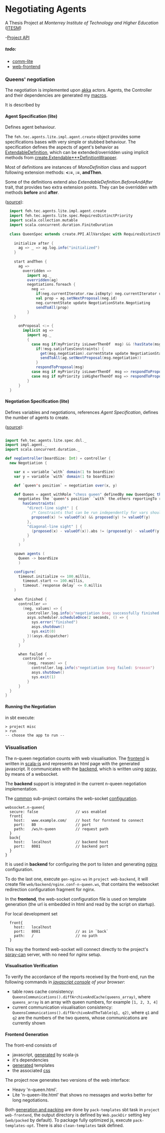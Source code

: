 Negotiating Agents
===
A Thesis Project at *Monterrey Institute of Technology and Higher Education* ([ITESM](http:/itesm.mx/))

-[Project API](http://fehu.github.io/agent-negotiation/unidoc/package.html)

##### todo:
  * [comm-lite](comm-lite/todo.md)
  * [web-frontend](web/frontend/todo.md)

### Queens' negotiation

The negotiation is implemented upon [akka](http://akka.io) actors. Agents, the Controller and their dependencies are 
generated my [macros](comm-lite/src/main/scala/feh/tec/agents/lite/spec/macros).

It is described by

#### Agent Specification (lite)
Defines agent behaviour.

The `feh.tec.agents.lite.impl.agent.create` object provides some specifications bases with very simple or stubbed behaviour.
The specification defines the aspects of agent's behavior as [ExtendableDefinition](comm-lite/src/main/scala/feh/tec/agents/lite/spec/ExtendableDefinition.scala),
    which can be extended/overridden using implicit methods from [create.Extendable***DefinitionWrapper](comm-lite/src/main/scala/feh/tec/agents/lite/impl/agent/create.scala).

Most of definitions are instances of *MonoDefinition* class and support following extension methods: **<:=**, **:=**, **andThen**.
      
Some of the definitions extend also *ExtendableDefinition.BeforeAndAfter* trait, that provides two extra extension points.
  They can be overridden with methods **before** and **after**.

([source](misc/src/main/scala/feh/tec/agents/lite/QueenSpec.scala)):
```scala
  import feh.tec.agents.lite.impl.agent.create
  import feh.tec.agents.lite.spec.RequiresDistinctPriority
  import scala.collection.mutable
  import scala.concurrent.duration.FiniteDuration
  
  class QueenSpec extends create.PPI.AllVarsSpec with RequiresDistinctPriority{
  
    initialize after {
      ag => _ => ag.log.info("initialized")
    }
    
    start andThen {
      ag =>
        overridden =>
          import ag._
          overridden(ag)
          negotiations.foreach {
            neg =>
              if(neg.currentIterator.raw.isEmpty) neg.currentIterator update ag.newIterator(neg.id)
              val prop = ag.setNextProposal(neg.id)
              neg.currentState update NegotiationState.Negotiating
              sendToAll(prop)
          }
    }
    
      onProposal <:= {
        implicit ag =>
          import ag._
          {
            case msg if(myPriority isLowerThenOf  msg) && !hasState(msg, FallbackState) =>
              if(!msg.satisfiesConstraints) {
                get(msg.negotiation).currentState update NegotiationState.Negotiating
                sendToAll(ag.setNextProposal(msg.negotiation))
              }
              respondToProposal(msg)
            case msg if myPriority isLowerThenOf  msg => respondToProposal(msg)
            case msg if myPriority isHigherThenOf msg => respondToProposal(msg)
          }
      }
  }

```

#### Negotiation Specification  (lite)
Defines variables and negotiations, references *Agent Specification*, defines the number of agents to create.  

([source](misc/src/main/scala/feh/tec/agents/lite/QueenNegotiationApp.scala)):
```scala

import feh.tec.agents.lite.spec.dsl._
import impl.agent._
import scala.concurrent.duration._

def negController(boardSize: Int) = controller {
  new Negotiation {

    var x = variable `with` domain(1 to boardSize)
    var y = variable `with` domain(1 to boardSize)

    def `queen's position` = negotiation over(x, y)

    def Queen = agent withRole "chess queen" definedBy new QueenSpec that (
      negotiates the `queen's position` `with` the.others reportingTo reporter.default and
        hasConstraints(
          "direct-line sight" | {
            /* Constraints that can be run independently for vars should be separated by && or ||, or defined separately */
            proposed(x) != valueOf(x) && proposed(y) != valueOf(y)
          },
          "diagonal-line sight" | {
            (proposed(x) - valueOf(x)).abs != (proposed(y) - valueOf(y)).abs
          }
        )
      )

    spawn agents (
      Queen -> boardSize
      )

    configure(
      timeout.initialize <= 100.millis,
        timeout.start <= 100.millis,
        timeout.`response delay` <= 0.millis
    )
    
    when finished {
      controller =>
        (neg, values) => {
          controller.log.info(s"negotiation $neg successfully finished: $values")
          asys.scheduler.scheduleOnce(2 seconds, () => {
            sys.error("finished")
            asys.shutdown()
            sys.exit(0)
          })(asys.dispatcher)
        }
      }

      when failed {
        controller =>
          (neg, reason) => {
            controller.log.info(s"negotiation $neg failed: $reason")
            asys.shutdown()
            sys.exit(1)
          }
      }
  }
}
```

#### Running the Negotiation

in sbt execute:
```
> project misc
> run
-- choose the app to run --
```

### Visualisation
 
The n-queen negotiation counts with web visualisation. The [frontend](web/frontend) is written in [scala-js](http://scala-js.org) and represents an html page with the generated javascript. It communicates with the [backend](web/backend), which is written using [spray](http://spray.io), by means of a websocket. 

The **backend** support is integrated in the current n-queen negotiation implementation.

The [common](web/common) sub-project contains the web-socket [configuration](web/common/src/main/resources/websocket.conf).
```
websocket.n-queen{
  secure: false                 // wss enabled
  front{
    host:   www.example.com/    // host for forntend to connect
    port:   80                  // port 
    path:   /ws/n-queen         // request path
  }
  back{
    host:   localhost           // backend host
    port:   8081                // backend port
  }
}
```

It is used in **backend** for configuring the port to listen and generating [nginx](http://nginx.org/) configuration.

To do the last one, execute `gen-nginx-ws` in `project web-backend`, it will create file `web/backend/nginx.conf-n-queen.ws`, that contains the websocket redirection configuration fragment for nginx.

In the **frontend**, the web-socket configuration file is used on template generation (the url is embedded in html and read by the script on startup).

For local development set 
```
  front{
    host:   localhost
    port:   8081                // as in `back`
    path:   /                   // no path
  }
```
This way the frontend web-socket will connect directly to the project's [spray-can](https://github.com/spray/spray-can) server, with no need for *nginx* setup. 

#### Visualisation Verification

To verify the accordance of the reports received by the front-end, run the following commands in *[javascript console](http://webmasters.stackexchange.com/questions/8525/how-to-open-the-javascript-console-in-different-browsers) of your browser*: 
 * table rows cache consistency: `QueensCommunications().diffArchiveAndCache(queens_array)`, where `queens_array` is an array with queen numbers, for example `[1, 2, 3, 4]`
 * current communication visualisation consistency: `QueensCommunications().diffArchiveAndTheTable(q1, q2)`, where `q1` and `q2` are the numbers of the two queens, whose communications are currently shown 

#### Frontend Generation

The front-end consists of
* javascript, [generated](web/frontend/src/main/scala/feh/tec/web/NQueen.scala) by scala-js
* it's dependencies
* [generated](web/frontend/src/main/scala/feh/tec/web/gen/NQueenTemplate.scala) templates
* the associated [css](web/frontend/styles/n-queen)

The project now generates two versions of the web interface:
* Heavy 'n-queen.html'.
* Lite  'n-queen-lite.html' that shows no messages and works better for long negotiations.

Both [generation and packing](web/frontend/src/main/scala/feh/tec/web/util/PackTemplates.scala) are done by `pack-templates` sbt task in `project web-frontend`, the output directory is defined by `Web.packDir` setting key 
(`web/packed` by default). To package fully optimized js, execute `pack-templates-opt`. There is also `clean-templates` task defined.

